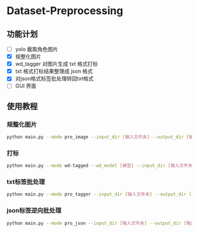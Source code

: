 # Dataset-Preprocessing

## 功能计划
- [ ] yolo 截取角色图片
- [x] 规整化图片
- [x] wd_tagger 对图片生成 txt 格式打标
- [x] txt 格式打标结果整理成 json 格式
- [x] 对json格式标签批处理转回txt格式
- [ ] GUI 界面
  
## 使用教程

### **规整化图片**

```bash
python main.py --mode pro_image --input_dir [输入文件夹] --output_dir [输出文件夹] --size [输出图片大小]
```

### **打标**

```bash
python main.py --mode wd-tagged --wd_model [模型] --input_dir [输入文件夹] --output_dir [输出文件夹] --confidence_threshold [置信度阈值] --thread_count [线程数]
```

### **txt标签批处理**

```bash
python main.py --mode pro_tagger --input_dir [输入文件夹] --output_dir [输出文件夹]
```

### **json标签逆向批处理**

```bash
python main.py --mode pro_json --input_dir [输入文件夹] --output_dir [输出文件夹] --processsing_py [处理脚本]
```
